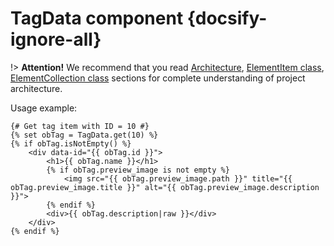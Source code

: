 # TagData component {docsify-ignore-all}
     
!> **Attention!**  We recommend that you read [Architecture](architecture/architecture), [ElementItem class](architecture/item-class/item-class.md),
[ElementCollection class](architecture/collection-class/collection-class.md) sections for complete understanding of  project architecture.

Usage example:
```twig
{# Get tag item with ID = 10 #}
{% set obTag = TagData.get(10) %}
{% if obTag.isNotEmpty() %}
    <div data-id="{{ obTag.id }}">
        <h1>{{ obTag.name }}</h1>
        {% if obTag.preview_image is not empty %}
            <img src="{{ obTag.preview_image.path }}" title="{{ obTag.preview_image.title }}" alt="{{ obTag.preview_image.description }}">
        {% endif %}
        <div>{{ obTag.description|raw }}</div>
    </div>
{% endif %}
```